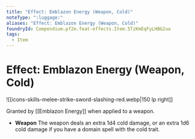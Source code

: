 ```yaml
---
title: "Effect: Emblazon Energy (Weapon, Cold)"
noteType: ":luggage:"
aliases: "Effect: Emblazon Energy (Weapon, Cold)"
foundryId: Compendium.pf2e.feat-effects.Item.5TzKmEqFyLHBG2ua
tags:
  - Item
---
```


# Effect: Emblazon Energy (Weapon, Cold)
![[icons-skills-melee-strike-sword-slashing-red.webp|150 lp right]]

Granted by [[Emblazon Energy]] when applied to a weapon.

*   **Weapon** The weapon deals an extra 1d4 cold damage, or an extra 1d6 cold damage if you have a domain spell with the cold trait.
